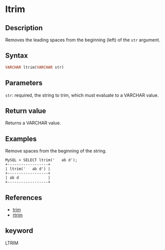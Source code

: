 # ltrim

## Description

Removes the leading spaces from the beginning (left) of the `str` argument.

## Syntax

```Haskell
VARCHAR ltrim(VARCHAR str)
```

## Parameters

`str`: required, the string to trim, which must evaluate to a VARCHAR value.

## Return value

Returns a VARCHAR value.

## Examples

Remove spaces from the beginning of the string.

```Plain Text
MySQL > SELECT ltrim('   ab d');
+------------------+
| ltrim('   ab d') |
+------------------+
| ab d             |
+------------------+
```

## References

- [trim](trim.md)
- [rtrim](rtrim.md)

## keyword

LTRIM
